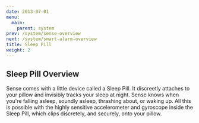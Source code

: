 ```yaml
---
date: 2013-07-01
menu:
  main:
    parent: system
prev: /system/sense-overview
next: /system/smart-alarm-overview
title: Sleep Pill
weight: 2
---
```


## Sleep Pill Overview

Sense comes with a little device called a Sleep Pill. It discreetly attaches to your pillow and invisibly tracks your sleep at night. Sense knows when you're falling asleep, soundly asleep, thrashing about, or waking up. All this is possible with the highly sensitive accelerometer and gyroscope inside the Sleep Pill, which clips discretely, and securely, onto your pillow.
